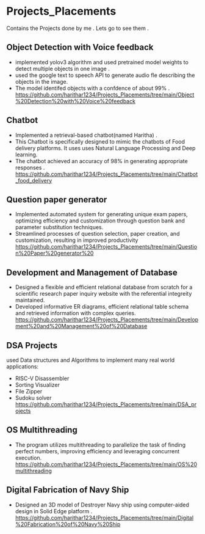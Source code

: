 # Projects_Placements
Contains the Projects done by me . Lets go to see them .

## Object Detection with Voice feedback
* implemented yolov3 algorithm and used pretrained model weights to detect multiple objects in one image .
* used the google text to speech API to generate audio fle describing the objects in the image. 
* The model identifed objects with a confdence of about 99% .
https://github.com/harithar1234/Projects_Placements/tree/main/Object%20Detection%20with%20Voice%20feedback

## Chatbot
* Implemented a retrieval-based chatbot(named Haritha) .
* This Chatbot is specifically designed to mimic the chatbots of Food delivery platforms. It uses uses Natural Language Processing and Deep learning.
* The chatbot achieved an accuracy of 98% in generating appropriate responses . 
https://github.com/harithar1234/Projects_Placements/tree/main/Chatbot_food_delivery

## Question paper generator
* Implemented automated system for generating unique exam papers, optimizing efficiency and customization through question bank and parameter substitution techniques.
* Streamlined processes of question selection, paper creation, and customization, resulting in improved productivity
 https://github.com/harithar1234/Projects_Placements/tree/main/Question%20Paper%20generator%20

## Development and Management of Database
* Designed a flexible and efficient relational database from scratch for a scientific research paper inquiry website with the referential integreity maintained. 
* Developed informative ER diagrams, efficient relational table schema and retrieved information with complex queries.
  https://github.com/harithar1234/Projects_Placements/tree/main/Development%20and%20Management%20of%20Database

## DSA Projects 
used Data structures and Algorithms to implement many real world applications:<br>
* RISC-V Disassembler
* Sorting Visualizer
* File Zipper
* Sudoku solver<br>
https://github.com/harithar1234/Projects_Placements/tree/main/DSA_projects

## OS Multithreading 
* The program utilizes multithreading to parallelize the task of finding perfect numbers, improving efficiency and leveraging concurrent execution. <br>
https://github.com/harithar1234/Projects_Placements/tree/main/OS%20multithreading

## Digital Fabrication of Navy Ship
* Designed an 3D model of Destroyer Navy ship using computer-aided design in Solid Edge platform .<br>
https://github.com/harithar1234/Projects_Placements/tree/main/Digital%20Fabrication%20of%20Navy%20Ship

